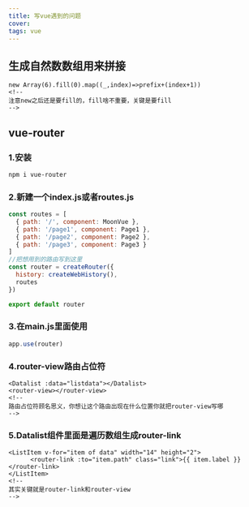 ```yaml
---
title: 写vue遇到的问题
cover: 
tags: vue
---
```


## 生成自然数数组用来拼接

```vue
new Array(6).fill(0).map((_,index)=>prefix+(index+1))
<!--
注意new之后还是要fill的，fill啥不重要，关键是要fill
-->
```



## vue-router

### 1.安装

```bash
npm i vue-router
```

### 2.新建一个index.js或者routes.js

```js
const routes = [
  { path: '/', component: MoonVue },
  { path: '/page1', component: Page1 },
  { path: '/page2', component: Page2 },
  { path: '/page3', component: Page3 }
]
//把想用到的路由写到这里
const router = createRouter({
  history: createWebHistory(),
  routes
})

export default router
```

### 3.在main.js里面使用

```js
app.use(router)
```

### 4.router-view路由占位符

```vue
<Datalist :data="listdata"></Datalist>
<router-view></router-view>
<!--
路由占位符顾名思义，你想让这个路由出现在什么位置你就把router-view写哪
-->
```

### 5.Datalist组件里面是遍历数组生成router-link

```vue
<ListItem v-for="item of data" width="14" height="2">
      <router-link :to="item.path" class="link">{{ item.label }}</router-link>
</ListItem>
<!--
其实关键就是router-link和router-view
-->
```

